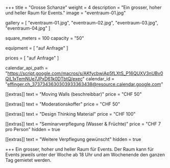 +++
title = "Grosse Schanze"
weight = 4
description = "Ein grosser, hoher und heller Raum für Events."
image = "eventraum-01.jpg"

gallery = [
  "eventraum-01.jpg",
  "eventraum-02.jpg",
  "eventraum-03.jpg",
  "eventraum-04.jpg"
]

square_meters = 100
capacity = "50"

equipment = [
  "auf Anfrage"
]

prices = [
  "auf Anfrage"
]

calendar_api_path = "https://script.google.com/macros/s/AKfycbwiAp5fLXtS_P16QUXV3nUBv0QiL1xTemNUe7JPxD61k0DTbtQ/exec"
calendar_id = "effinger.ch_3737343630303933363438@resource.calendar.google.com"

[[extras]]
text = "Moving Walls (beschreibbar)"
price = "CHF 50"

[[extras]]
text = "Moderationskoffer"
price = "CHF 50"

[[extras]]
text = "Design Thinking Material"
price = "CHF 100"

[[extras]]
text = "Seminarverpflegung (Wasser & Früchte)"
price = "CHF 7 pro Person"
hidden = true

[[extras]]
text = "Weitere Verpflegung gewünscht"
hidden = true

+++
Ein grosser, hoher und heller Raum für Events. Der Raum kann für Events jeweils unter der Woche ab 18 Uhr und am Wochenende den ganzen Tag gemietet werden.
